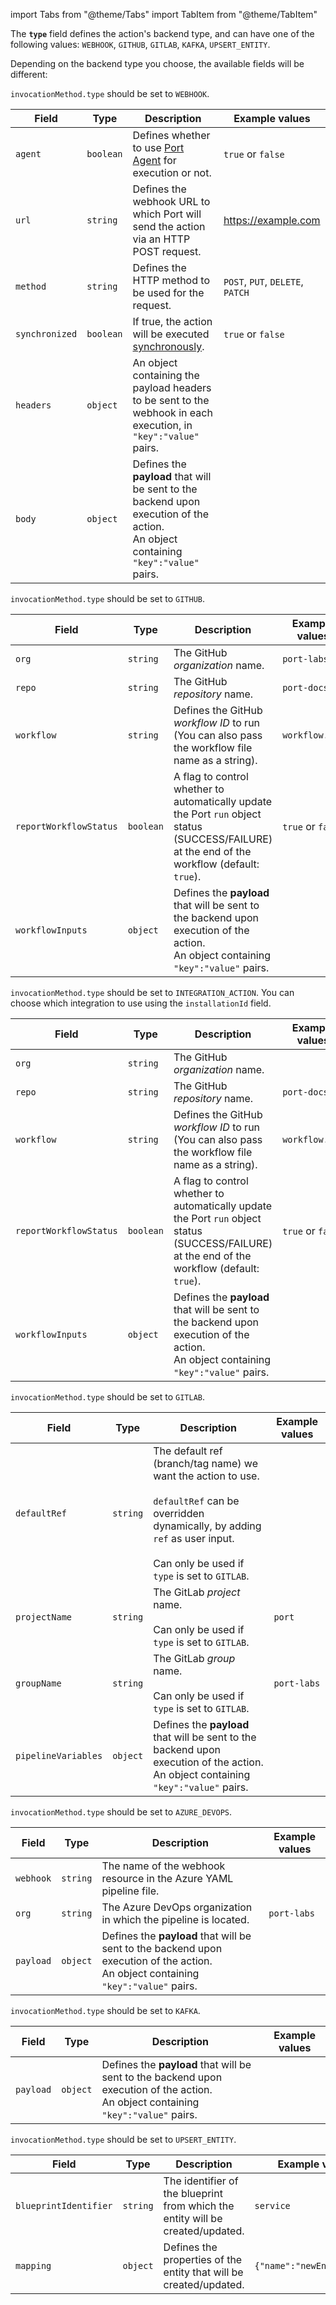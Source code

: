 import Tabs from "@theme/Tabs"
import TabItem from "@theme/TabItem"

The **`type`** field defines the action's backend type, and can have one of the following values: `WEBHOOK`, `GITHUB`, `GITLAB`, `KAFKA`, `UPSERT_ENTITY`.

Depending on the backend type you choose, the available fields will be different:

<Tabs groupId="backendType" queryString defaultValue="webhook">

<TabItem value="webhook" label="Webhook">

`invocationMethod.type` should be set to `WEBHOOK`.

| Field     | Type      | Description                                                                                                                                                    | Example values      |
| --------- | --------- | -------------------------------------------------------------------------------------------------------------------------------------------------------------- | ------------------- |
| `agent`   | `boolean` | Defines whether to use [Port Agent](/actions-and-automations/setup-backend/webhook/port-execution-agent/port-execution-agent.md) for execution or not. | `true` or `false`   |
| `url`     | `string`  | Defines the webhook URL to which Port will send the action via an HTTP POST request.                                                                           | https://example.com |
| `method`  | `string`  | Defines the HTTP method to be used for the request.                                                                                                           | `POST`, `PUT`, `DELETE`, `PATCH` |
| `synchronized` | `boolean` | If true, the action will be executed [synchronously](https://docs.port.io/create-self-service-experiences/setup-backend/webhook/#sync-vs-async-execution). | `true` or `false` |
| `headers` | `object`  | An object containing the payload headers to be sent to the webhook in each execution, in `"key":"value"` pairs.                                        |
| `body`    | `object`  | Defines the **payload** that will be sent to the backend upon execution of the action.<br/>An object containing `"key":"value"` pairs.                                                  |

</TabItem>

<TabItem value="github-app" label="Github app">

`invocationMethod.type` should be set to `GITHUB`.

| Field                  | Type      | Description                                                                                                                                                                                                              | Example values                           |
| ---------------------- | --------- | ------------------------------------------------------------------------------------------------------------------------------------------------------------------------------------------------------------------------ | ---------------------------------------- |
| `org`                  | `string`  | The GitHub *organization* name.                                                                                                                                | `port-labs`                              |
| `repo`                 | `string`  | The GitHub *repository* name.                                                                                                                                  | `port-docs`                              |
| `workflow`             | `string`  | Defines the GitHub *workflow ID* to run (You can also pass the workflow file name as a string).                                                                | `workflow.yml`                           |  |
| `reportWorkflowStatus` | `boolean` | A flag to control whether to automatically update the Port `run` object status (SUCCESS/FAILURE) at the end of the workflow (default: `true`).                | `true` or `false` |
| `workflowInputs` | `object` | Defines the **payload** that will be sent to the backend upon execution of the action.<br/>An object containing `"key":"value"` pairs. |  |

</TabItem>

<TabItem value="github-ocean" label="Github Ocean">

`invocationMethod.type` should be set to `INTEGRATION_ACTION`.
You can choose which integration to use using the `installationId` field.

| Field  | Type | Description  | Example values  |
| ------ | ---- | ------------ | --------------- |
| `org`  | `string`  | The GitHub *organization* name. |
| `repo` | `string`  | The GitHub *repository* name.  | `port-docs`     |
| `workflow`  | `string`  | Defines the GitHub *workflow ID* to run (You can also pass the workflow file name as a string). | `workflow.yml` |  |
| `reportWorkflowStatus` | `boolean` | A flag to control whether to automatically update the Port `run` object status (SUCCESS/FAILURE) at the end of the workflow (default: `true`).  | `true` or `false` |
| `workflowInputs` | `object` | Defines the **payload** that will be sent to the backend upon execution of the action.<br/>An object containing `"key":"value"` pairs. |  |

</TabItem>

<TabItem value="gitlab" label="Gitlab">

`invocationMethod.type` should be set to `GITLAB`.

| Field                  | Type      | Description                                                                                                                                                                                                              | Example values                           |
| ---------------------- | --------- | ------------------------------------------------------------------------------------------------------------------------------------------------------------------------------------------------------------------------ | ---------------------------------------- |
| `defaultRef`           | `string`  | The default ref (branch/tag name) we want the action to use. <br></br> `defaultRef` can be overridden dynamically, by adding `ref` as user input. <br></br> Can only be used if `type` is set to `GITLAB`.                |
| `projectName`          | `string`  | The GitLab *project* name.<br></br>Can only be used if `type` is set to `GITLAB`.                                                                                                                                        | `port`                                   |
| `groupName`            | `string`  | The GitLab *group* name.<br></br>Can only be used if `type` is set to `GITLAB`.                                                                                                                                          | `port-labs`                              |
| `pipelineVariables` | `object` | Defines the **payload** that will be sent to the backend upon execution of the action.<br/>An object containing `"key":"value"` pairs. |  |


</TabItem>

<TabItem value="azure-devops" label="Azure DevOps">

`invocationMethod.type` should be set to `AZURE_DEVOPS`.

| Field | Type | Description | Example values |
| --- | --- | --- | --- |
| `webhook` | `string` | The name of the webhook resource in the Azure YAML pipeline file. | |
| `org` | `string` | The Azure DevOps organization in which the pipeline is located. | `port-labs` |
| `payload` | `object` | Defines the **payload** that will be sent to the backend upon execution of the action.<br/>An object containing `"key":"value"` pairs. |  |

</TabItem>

<TabItem value="kafka" label="Kafka">

`invocationMethod.type` should be set to `KAFKA`.

| Field                  | Type      | Description                                                                                                                                                                                                              | Example values                           |
| ---------------------- | --------- | ------------------------------------------------------------------------------------------------------------------------------------------------------------------------------------------------------------------------ | ---------------------------------------- |
| `payload`              | `object`  | Defines the **payload** that will be sent to the backend upon execution of the action.<br/>An object containing `"key":"value"` pairs.                                                              |

</TabItem>

<TabItem value="upsertEntity" label="Create/update entity">

`invocationMethod.type` should be set to `UPSERT_ENTITY`.

| Field | Type | Description | Example values |
| --- | --- | --- | --- |
| `blueprintIdentifier` | `string` | The identifier of the blueprint from which the entity will be created/updated. | `service` |
| `mapping` | `object` | Defines the properties of the entity that will be created/updated. | `{"name":"newEntityName"}`


</TabItem>

</Tabs>